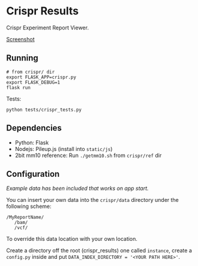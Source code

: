# Crispr Results

Crispr Experiment Report Viewer.

[Screenshot](https://dl.dropboxusercontent.com/u/172498/host/crispr_reports_160910.PNG)

## Running

```
# from crispr/ dir
export FLASK_APP=crispr.py
export FLASK_DEBUG=1
flask run
```

Tests:
```
python tests/crispr_tests.py
```

## Dependencies

- Python: Flask
- Nodejs: Pileup.js (install into `static/js`)
- 2bit mm10 reference: Run `./getmm10.sh` from `crispr/ref` dir

## Configuration

_Example data has been included that works on app start._

You can insert your own data into the `crispr/data` directory under the following scheme:

```
/MyReportName/
   /bam/
   /vcf/
```

To override this data location with your own location.

Create a directory off the root (crispr_results) one called `instance`, create a `config.py` inside and put `DATA_INDEX_DIRECTORY = '<YOUR PATH HERE>'`.
